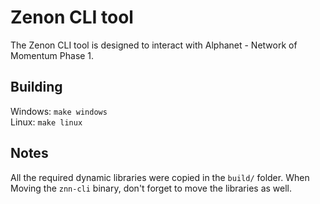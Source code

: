 # Zenon CLI tool

The Zenon CLI tool is designed to interact with Alphanet - Network of Momentum Phase 1.

## Building 
Windows: `make windows`  
Linux: `make linux`

## Notes
All the required dynamic libraries were copied in the `build/` folder. When Moving the `znn-cli` binary, don't forget to move the libraries as well. 
